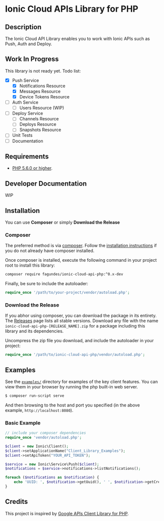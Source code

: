 # Ionic Cloud APIs Library for PHP #

## Description ##
The Ionic Cloud API Library enables you to work with Ionic APIs such as Push, Auth and Deploy.

## Work In Progress ##
This library is not ready yet. Todo list:

 - [x] Push Service
    - [x] Notifications Resource
    - [x] Messages Resource
    - [x] Device Tokens Resource
 - [ ] Auth Service
    - [ ] Users Resource (WIP)
 - [ ] Deploy Service
    - [ ] Channels Resource
    - [ ] Deploys Resource
    - [ ] Snapshots Resource
 - [ ] Unit Tests
 - [ ] Documentation

## Requirements ##
* [PHP 5.6.0 or higher](http://www.php.net/).

## Developer Documentation ##
WIP

## Installation ##

You can use **Composer** or simply **Download the Release**

### Composer

The preferred method is via [composer](https://getcomposer.org). Follow the
[installation instructions](https://getcomposer.org/doc/00-intro.md) if you do not already have
composer installed.

Once composer is installed, execute the following command in your project root to install this library:

```sh
composer require fagundes/ionic-cloud-api-php:^0.x-dev
```

Finally, be sure to include the autoloader:

```php
require_once '/path/to/your-project/vendor/autoload.php';
```

### Download the Release

If you abhor using composer, you can download the package in its entirety. The [Releases](https://github.com/fagundes/ionic-cloud-api-php/releases) page lists all stable versions. Download any file
with the name `ionic-cloud-api-php-[RELEASE_NAME].zip` for a package including this library and its dependencies.

Uncompress the zip file you download, and include the autoloader in your project:

```php
require_once '/path/to/ionic-cloud-api-php/vendor/autoload.php';
```

## Examples ##
See the [`examples/`](examples) directory for examples of the key client features. You can
view them in your browser by running the php built-in web server.

```sh
$ composer run-script serve
```

And then browsing to the host and port you specified
(in the above example, `http://localhost:8080`).

### Basic Example ###

```php
// include your composer dependencies
require_once 'vendor/autoload.php';

$client = new Ionic\Client();
$client->setApplicationName("Client_Library_Examples");
$client->setApiToken("YOUR_API_TOKEN");

$service = new Ionic\Service\Push($client);
$notifications = $service->notifications->listNotifications();

foreach ($notifications as $notification) {
    echo 'UUID: ', $notification->getUuid(), ' ', $notification->getCreated()->format('d/m/Y \a\t H:i'), "<br /> \n";
}
```

## Credits ##

This project is inspired by [Google APIs Client Library for PHP](https://github.com/google/google-api-php-client).
